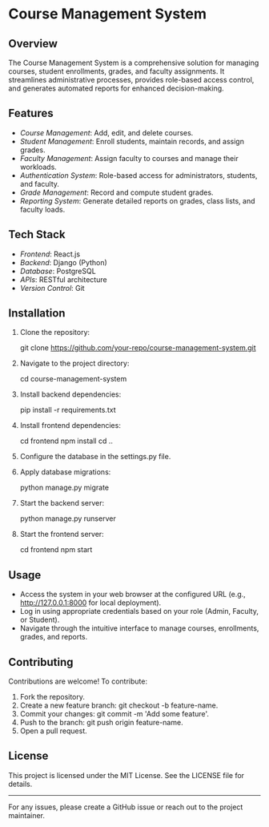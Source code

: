 # Course Management System

## Overview

The Course Management System is a comprehensive solution for managing courses, student enrollments, grades, and faculty assignments. It streamlines administrative processes, provides role-based access control, and generates automated reports for enhanced decision-making.

## Features

- *Course Management*: Add, edit, and delete courses.
- *Student Management*: Enroll students, maintain records, and assign grades.
- *Faculty Management*: Assign faculty to courses and manage their workloads.
- *Authentication System*: Role-based access for administrators, students, and faculty.
- *Grade Management*: Record and compute student grades.
- *Reporting System*: Generate detailed reports on grades, class lists, and faculty loads.

## Tech Stack

- *Frontend*: React.js
- *Backend*: Django (Python)
- *Database*: PostgreSQL
- *APIs*: RESTful architecture
- *Version Control*: Git

## Installation

1. Clone the repository:
   
   git clone https://github.com/your-repo/course-management-system.git
   
2. Navigate to the project directory:
   
   cd course-management-system
   
3. Install backend dependencies:
   
   pip install -r requirements.txt
   
4. Install frontend dependencies:
   
   cd frontend
   npm install
   cd ..
   
5. Configure the database in the settings.py file.
6. Apply database migrations:
   
   python manage.py migrate
   
7. Start the backend server:
   
   python manage.py runserver
   
8. Start the frontend server:
   
   cd frontend
   npm start
   

## Usage

- Access the system in your web browser at the configured URL (e.g., http://127.0.0.1:8000 for local deployment).
- Log in using appropriate credentials based on your role (Admin, Faculty, or Student).
- Navigate through the intuitive interface to manage courses, enrollments, grades, and reports.

## Contributing

Contributions are welcome! To contribute:

1. Fork the repository.
2. Create a new feature branch: git checkout -b feature-name.
3. Commit your changes: git commit -m 'Add some feature'.
4. Push to the branch: git push origin feature-name.
5. Open a pull request.

## License

This project is licensed under the MIT License. See the LICENSE file for details.

---

For any issues, please create a GitHub issue or reach out to the project maintainer.
